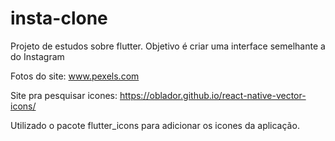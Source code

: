 # insta-clone

Projeto de estudos sobre flutter. Objetivo é criar uma interface semelhante a do Instagram

Fotos do site: www.pexels.com

Site pra pesquisar icones: https://oblador.github.io/react-native-vector-icons/

Utilizado o pacote flutter_icons para adicionar os icones da aplicação.
